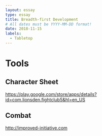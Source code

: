 ```yaml
---
layout: essay
type: essay
title: Breadth-first Development
# All dates must be YYYY-MM-DD format!
date: 2018-11-15
labels:
  - Tabletop
---
```



# Tools

## Character Sheet
https://play.google.com/store/apps/details?id=com.lionsden.fightclub5&hl=en_US

## Combat
http://improved-initiative.com
